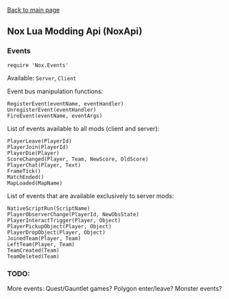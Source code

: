 [Back to main page](README.md)
## Nox Lua Modding Api (NoxApi)
### Events

```
require 'Nox.Events'
```
Available: `Server`, `Client`

Event bus manipulation functions:
```
RegisterEvent(eventName, eventHandler)
UnregisterEvent(eventHandler)
FireEvent(eventName, eventArgs)
```

List of events available to all mods (client and server):
```
PlayerLeave(PlayerId)
PlayerJoin(PlayerId)
PlayerDie(Player)
ScoreChanged(Player, Team, NewScore, OldScore)
PlayerChat(Player, Text)
FrameTick()
MatchEnded()
MapLoaded(MapName)
```

List of events that are available exclusively to server mods:
```
NativeScriptRun(ScriptName)
PlayerObserverChange(PlayerId, NewObsState)
PlayerInteractTrigger(Player, Object)
PlayerPickupObject(Player, Object)
PlayerDropObject(Player, Object)
JoinedTeam(Player, Team)
LeftTeam(Player, Team)
TeamCreated(Team)
TeamDeleted(Team)
```

### TODO:
More events:
Quest/Gauntlet games? 
Polygon enter/leave?
Monster events?
